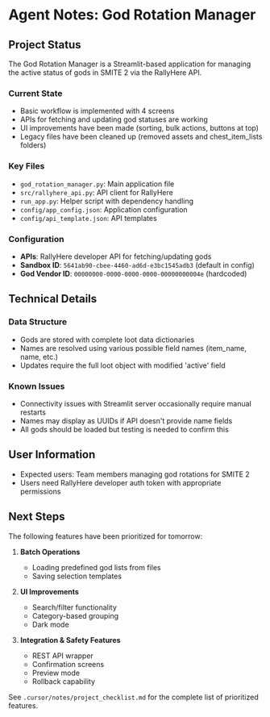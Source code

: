 # Agent Notes: God Rotation Manager

## Project Status

The God Rotation Manager is a Streamlit-based application for managing the active status of gods in SMITE 2 via the RallyHere API.

### Current State
- Basic workflow is implemented with 4 screens
- APIs for fetching and updating god statuses are working
- UI improvements have been made (sorting, bulk actions, buttons at top)
- Legacy files have been cleaned up (removed assets and chest_item_lists folders)

### Key Files
- `god_rotation_manager.py`: Main application file
- `src/rallyhere_api.py`: API client for RallyHere
- `run_app.py`: Helper script with dependency handling
- `config/app_config.json`: Application configuration
- `config/api_template.json`: API templates

### Configuration
- **APIs**: RallyHere developer API for fetching/updating gods
- **Sandbox ID**: `5641ab90-cbee-4460-ad6d-e3bc1545adb3` (default in config)
- **God Vendor ID**: `00000000-0000-0000-0000-00000000004e` (hardcoded)

## Technical Details

### Data Structure
- Gods are stored with complete loot data dictionaries
- Names are resolved using various possible field names (item_name, name, etc.)
- Updates require the full loot object with modified 'active' field

### Known Issues
- Connectivity issues with Streamlit server occasionally require manual restarts
- Names may display as UUIDs if API doesn't provide name fields
- All gods should be loaded but testing is needed to confirm this

## User Information
- Expected users: Team members managing god rotations for SMITE 2
- Users need RallyHere developer auth token with appropriate permissions

## Next Steps
The following features have been prioritized for tomorrow:

1. **Batch Operations**
   - Loading predefined god lists from files
   - Saving selection templates
   
2. **UI Improvements**
   - Search/filter functionality
   - Category-based grouping
   - Dark mode
   
3. **Integration & Safety Features**
   - REST API wrapper
   - Confirmation screens
   - Preview mode
   - Rollback capability

See `.cursor/notes/project_checklist.md` for the complete list of prioritized features. 